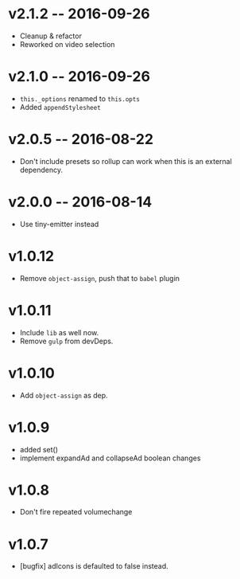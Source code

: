 # v2.1.2 -- 2016-09-26

* Cleanup & refactor
* Reworked on video selection

# v2.1.0 -- 2016-09-26

* `this._options` renamed to `this.opts`
* Added `appendStylesheet`

# v2.0.5 -- 2016-08-22
* Don't include presets so rollup can work when this is an external dependency.

# v2.0.0 -- 2016-08-14
* Use tiny-emitter instead

# v1.0.12
* Remove `object-assign`, push that to `babel` plugin

# v1.0.11
* Include `lib` as well now.
* Remove `gulp` from devDeps.

# v1.0.10

* Add `object-assign` as dep.

# v1.0.9

* added set()
* implement expandAd and collapseAd boolean changes

# v1.0.8

* Don't fire repeated volumechange

# v1.0.7

* [bugfix] adIcons is defaulted to false instead.
